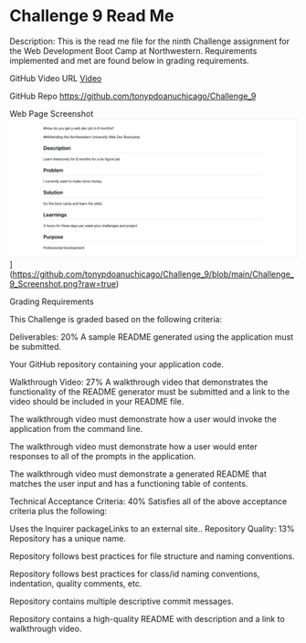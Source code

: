 # Challenge 9 Read Me

Description:  This is the read me file for the ninth Challenge assignment for the Web Development Boot Camp at Northwestern.  Requirements implemented and met are found below in grading requirements.

GitHub Video URL
<a href='https://github.com/tonypdoanuchicago/Challenge_9/blob/main/Challenge_9_Video.mov'>Video</a>


GitHub Repo
https://github.com/tonypdoanuchicago/Challenge_9


Web Page Screenshot
![alt text](https://github.com/tonypdoanuchicago/Challenge_9/blob/main/Challenge_9_Screenshot.png)](https://github.com/tonypdoanuchicago/Challenge_9/blob/main/Challenge_9_Screenshot.png?raw=true)


Grading Requirements

This Challenge is graded based on the following criteria:

Deliverables: 20%
A sample README generated using the application must be submitted.

Your GitHub repository containing your application code.

Walkthrough Video: 27%
A walkthrough video that demonstrates the functionality of the README generator must be submitted and a link to the video should be included in your README file.

The walkthrough video must demonstrate how a user would invoke the application from the command line.

The walkthrough video must demonstrate how a user would enter responses to all of the prompts in the application.

The walkthrough video must demonstrate a generated README that matches the user input and has a functioning table of contents.

Technical Acceptance Criteria: 40%
Satisfies all of the above acceptance criteria plus the following:

Uses the Inquirer packageLinks to an external site..
Repository Quality: 13%
Repository has a unique name.

Repository follows best practices for file structure and naming conventions.

Repository follows best practices for class/id naming conventions, indentation, quality comments, etc.

Repository contains multiple descriptive commit messages.

Repository contains a high-quality README with description and a link to walkthrough video.

